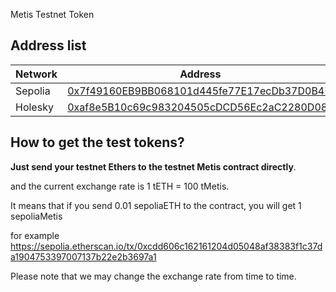 Metis Testnet Token

## Address list

| Network | Address                                                                                                                       |
| ------- | ----------------------------------------------------------------------------------------------------------------------------- |
| Sepolia | [0x7f49160EB9BB068101d445fe77E17ecDb37D0B47](https://sepolia.etherscan.io/address/0x7f49160eb9bb068101d445fe77e17ecdb37d0b47) |
| Holesky | [0xaf8e5B10c69c983204505cDCD56Ec2aC2280D08e](https://holesky.etherscan.io/address/0xaf8e5B10c69c983204505cDCD56Ec2aC2280D08e) |

## How to get the test tokens?

**Just send your testnet Ethers to the testnet Metis contract directly**.

and the current exchange rate is 1 tETH = 100 tMetis.

It means that if you send 0.01 sepoliaETH to the contract, you will get 1 sepoliaMetis

for example https://sepolia.etherscan.io/tx/0xcdd606c162161204d05048af38383f1c37da1904753397007137b22e2b3697a1

Please note that we may change the exchange rate from time to time.
